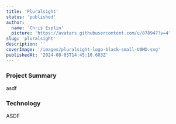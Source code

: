 ```yaml
---
title: 'Pluralsight'
status: 'published'
author:
  name: 'Chris Esplin'
  picture: 'https://avatars.githubusercontent.com/u/878947?v=4'
slug: 'pluralsight'
description: ''
coverImage: '/images/pluralsight-logo-black-small-U0MD.svg'
publishedAt: '2024-08-05T14:45:10.603Z'
---
```


### Project Summary

asdf

### Technology

ASDF